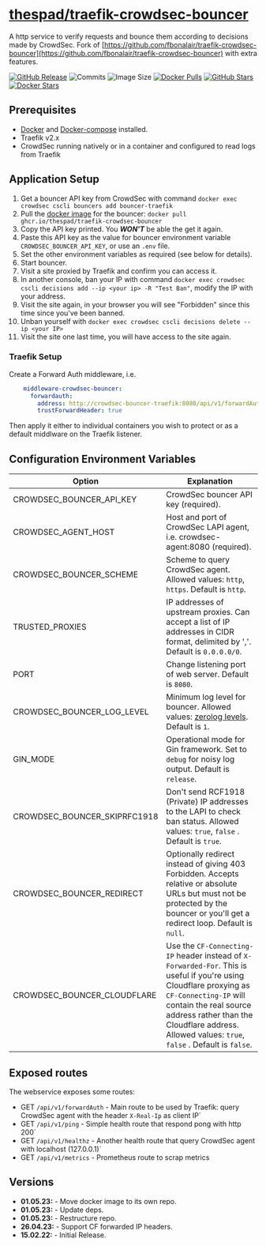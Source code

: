 # [thespad/traefik-crowdsec-bouncer](https://github.com/thespad/traefik-crowdsec-bouncer)

A http service to verify requests and bounce them according to decisions made by CrowdSec. Fork of [https://github.com/fbonalair/traefik-crowdsec-bouncer](https://github.com/fbonalair/traefik-crowdsec-bouncer) with extra features.

[![GitHub Release](https://img.shields.io/github/release/thespad/traefik-crowdsec-bouncer.svg?color=26689A&labelColor=555555&logoColor=ffffff&style=for-the-badge&logo=github&include_prereleases)](https://github.com/thespad/traefik-crowdsec-bouncer/releases)
![Commits](https://img.shields.io/github/commits-since/thespad/traefik-crowdsec-bouncer/latest?color=26689A&include_prereleases&logo=github&style=for-the-badge)
![Image Size](https://img.shields.io/docker/image-size/thespad/traefik-crowdsec-bouncer/latest?color=26689A&labelColor=555555&logoColor=ffffff&style=for-the-badge&label=Size)
[![Docker Pulls](https://img.shields.io/docker/pulls/thespad/traefik-crowdsec-bouncer.svg?color=26689A&labelColor=555555&logoColor=ffffff&style=for-the-badge&label=pulls&logo=docker)](https://hub.docker.com/r/thespad/traefik-crowdsec-bouncer)
[![GitHub Stars](https://img.shields.io/github/stars/thespad/traefik-crowdsec-bouncer.svg?color=26689A&labelColor=555555&logoColor=ffffff&style=for-the-badge&logo=github)](https://github.com/thespad/traefik-crowdsec-bouncer)
[![Docker Stars](https://img.shields.io/docker/stars/thespad/traefik-crowdsec-bouncer.svg?color=26689A&labelColor=555555&logoColor=ffffff&style=for-the-badge&label=stars&logo=docker)](https://hub.docker.com/r/thespad/traefik-crowdsec-bouncer)

## Prerequisites

* [Docker](https://docs.docker.com/get-docker/) and [Docker-compose](https://docs.docker.com/compose/install/) installed.
* Traefik v2.x
* CrowdSec running natively or in a container and configured to read logs from Traefik

## Application Setup

1. Get a bouncer API key from CrowdSec with command `docker exec crowdsec cscli bouncers add bouncer-traefik`
2. Pull the [docker image](https://github.com/thespad/docker-traefik-crowdsec-bouncer) for the bouncer: `docker pull ghcr.io/thespad/traefik-crowdsec-bouncer`
3. Copy the API key printed. You **_WON'T_** be able the get it again.
4. Paste this API key as the value for bouncer environment variable `CROWDSEC_BOUNCER_API_KEY`, or use an `.env` file.
5. Set the other environment variables as required (see below for details).
6. Start bouncer.
7. Visit a site proxied by Traefik and confirm you can access it.
8. In another console, ban your IP with command `docker exec crowdsec cscli decisions add --ip <your ip> -R "Test Ban"`, modify the IP with your address.
9. Visit the site again, in your browser you will see "Forbidden" since this time since you've been banned.
10. Unban yourself with `docker exec crowdsec cscli decisions delete --ip <your IP>`
11. Visit the site one last time, you will have access to the site again.

### Traefik Setup

Create a Forward Auth middleware, i.e.

```yml
    middleware-crowdsec-bouncer:
      forwardauth:
        address: http://crowdsec-bouncer-traefik:8080/api/v1/forwardAuth
        trustForwardHeader: true
```

Then apply it either to individual containers you wish to protect or as a default middlware on the Traefik listener.

## Configuration Environment Variables

| Option | Explanation |
| - | - |
| CROWDSEC_BOUNCER_API_KEY | CrowdSec bouncer API key (required). |
| CROWDSEC_AGENT_HOST | Host and port of CrowdSec LAPI agent, i.e. crowdsec-agent:8080 (required). |
| CROWDSEC_BOUNCER_SCHEME | Scheme to query CrowdSec agent. Allowed values: `http`, `https`. Default is `http`. |
| TRUSTED_PROXIES | IP addresses of upstream proxies. Can accept a list of IP addresses in CIDR format, delimited by ','. Default is `0.0.0.0/0`. |
| PORT | Change listening port of web server. Default is `8080`. |
| CROWDSEC_BOUNCER_LOG_LEVEL | Minimum log level for bouncer. Allowed values: [zerolog levels](https://pkg.go.dev/github.com/rs/zerolog#readme-leveled-logging). Default is `1`. |
| GIN_MODE | Operational mode for Gin framework. Set to `debug` for noisy log output. Default is `release`. |
| CROWDSEC_BOUNCER_SKIPRFC1918 | Don't send RCF1918 (Private) IP addresses to the LAPI to check ban status. Allowed values: `true`, `false` . Default is `true`. |
| CROWDSEC_BOUNCER_REDIRECT | Optionally redirect instead of giving 403 Forbidden. Accepts relative or absolute URLs but must not be protected by the bouncer or you'll get a redirect loop. Default is `null`. |
| CROWDSEC_BOUNCER_CLOUDFLARE | Use the `CF-Connecting-IP` header instead of `X-Forwarded-For`. This is useful if you're using Cloudflare proxying as `CF-Connecting-IP` will contain the real source address rather than the Cloudflare address. Allowed values: `true`, `false` . Default is `false`. |

## Exposed routes

The webservice exposes some routes:

* GET `/api/v1/forwardAuth`             - Main route to be used by Traefik: query CrowdSec agent with the header `X-Real-Ip` as client IP`
* GET `/api/v1/ping`                    - Simple health route that respond pong with http 200`
* GET `/api/v1/healthz`                 - Another health route that query CrowdSec agent with localhost (127.0.0.1)`
* GET `/api/v1/metrics`                 - Prometheus route to scrap metrics

## Versions

* **01.05.23:** - Move docker image to its own repo.
* **01.05.23:** - Update deps.
* **01.05.23:** - Restructure repo.
* **26.04.23:** - Support CF forwarded IP headers.
* **15.02.22:** - Initial Release.
